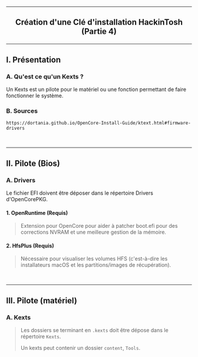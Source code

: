 ------------------------------------------------------------------------------------------------------------------------------
## <p align='center'> Création d'une Clé d'installation HackinTosh (Partie 4) </p>

------------------------------------------------------------------------------------------------------------------------------
## I. Présentation
### A. Qu'est ce qu'un Kexts ?
Un Kexts est un pilote pour le matériel ou une fonction permettant de faire fonctionner le système.

### B. Sources
```
https://dortania.github.io/OpenCore-Install-Guide/ktext.html#firmware-drivers
```

<br />

------------------------------------------------------------------------------------------------------------------------------
## II. Pilote (Bios)
### A. Drivers
Le fichier EFI doivent être déposer dans le répertoire Drivers d'OpenCorePKG.

#### 1. OpenRuntime (Requis)
> Extension pour OpenCore pour aider à patcher boot.efi pour des corrections NVRAM et une meilleure gestion de la mémoire.

#### 2. HfsPlus (Requis)
> Nécessaire pour visualiser les volumes HFS (c'est-à-dire les installateurs macOS et les partitions/images de récupération).

<br />

------------------------------------------------------------------------------------------------------------------------------
## III. Pilote (matériel)
### A. Kexts
> Les dossiers se terminant en `.kexts` doit être dépose dans le répertoire `Kexts`.
>
> Un kexts peut contenir un dossier `content`, `Tools`.



